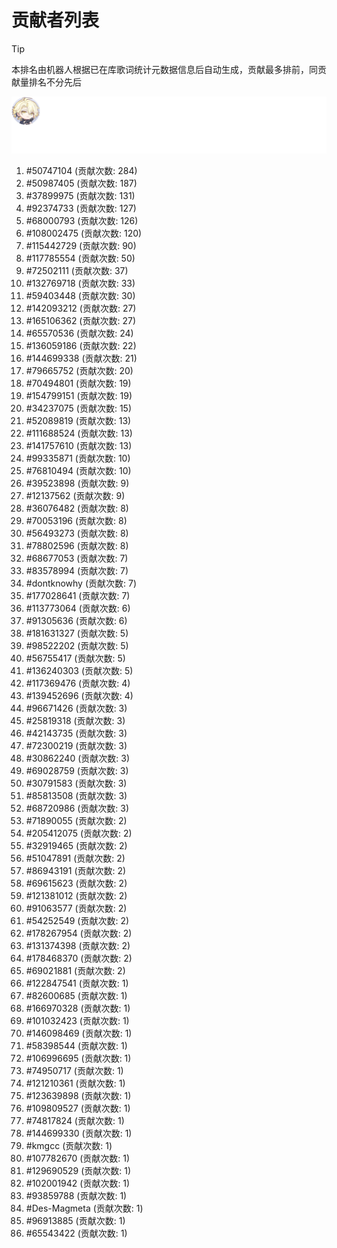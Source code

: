 # 贡献者列表

> [!TIP]
> 本排名由机器人根据已在库歌词统计元数据信息后自动生成，贡献最多排前，同贡献量排名不分先后

![贡献者头像画廊](./CONTRIBUTORS.svg)

1. #50747104 (贡献次数: 284)
2. #50987405 (贡献次数: 187)
3. #37899975 (贡献次数: 131)
4. #92374733 (贡献次数: 127)
5. #68000793 (贡献次数: 126)
6. #108002475 (贡献次数: 120)
7. #115442729 (贡献次数: 90)
8. #117785554 (贡献次数: 50)
9. #72502111 (贡献次数: 37)
10. #132769718 (贡献次数: 33)
11. #59403448 (贡献次数: 30)
12. #142093212 (贡献次数: 27)
13. #165106362 (贡献次数: 27)
14. #65570536 (贡献次数: 24)
15. #136059186 (贡献次数: 22)
16. #144699338 (贡献次数: 21)
17. #79665752 (贡献次数: 20)
18. #70494801 (贡献次数: 19)
19. #154799151 (贡献次数: 19)
20. #34237075 (贡献次数: 15)
21. #52089819 (贡献次数: 13)
22. #111688524 (贡献次数: 13)
23. #141757610 (贡献次数: 13)
24. #99335871 (贡献次数: 10)
25. #76810494 (贡献次数: 10)
26. #39523898 (贡献次数: 9)
27. #12137562 (贡献次数: 9)
28. #36076482 (贡献次数: 8)
29. #70053196 (贡献次数: 8)
30. #56493273 (贡献次数: 8)
31. #78802596 (贡献次数: 8)
32. #68677053 (贡献次数: 7)
33. #83578994 (贡献次数: 7)
34. #dontknowhy (贡献次数: 7)
35. #177028641 (贡献次数: 7)
36. #113773064 (贡献次数: 6)
37. #91305636 (贡献次数: 6)
38. #181631327 (贡献次数: 5)
39. #98522202 (贡献次数: 5)
40. #56755417 (贡献次数: 5)
41. #136240303 (贡献次数: 5)
42. #117369476 (贡献次数: 4)
43. #139452696 (贡献次数: 4)
44. #96671426 (贡献次数: 3)
45. #25819318 (贡献次数: 3)
46. #42143735 (贡献次数: 3)
47. #72300219 (贡献次数: 3)
48. #30862240 (贡献次数: 3)
49. #69028759 (贡献次数: 3)
50. #30791583 (贡献次数: 3)
51. #85813508 (贡献次数: 3)
52. #68720986 (贡献次数: 3)
53. #71890055 (贡献次数: 2)
54. #205412075 (贡献次数: 2)
55. #32919465 (贡献次数: 2)
56. #51047891 (贡献次数: 2)
57. #86943191 (贡献次数: 2)
58. #69615623 (贡献次数: 2)
59. #121381012 (贡献次数: 2)
60. #91063577 (贡献次数: 2)
61. #54252549 (贡献次数: 2)
62. #178267954 (贡献次数: 2)
63. #131374398 (贡献次数: 2)
64. #178468370 (贡献次数: 2)
65. #69021881 (贡献次数: 2)
66. #122847541 (贡献次数: 1)
67. #82600685 (贡献次数: 1)
68. #166970328 (贡献次数: 1)
69. #101032423 (贡献次数: 1)
70. #146098469 (贡献次数: 1)
71. #58398544 (贡献次数: 1)
72. #106996695 (贡献次数: 1)
73. #74950717 (贡献次数: 1)
74. #121210361 (贡献次数: 1)
75. #123639898 (贡献次数: 1)
76. #109809527 (贡献次数: 1)
77. #74817824 (贡献次数: 1)
78. #144699330 (贡献次数: 1)
79. #kmgcc (贡献次数: 1)
80. #107782670 (贡献次数: 1)
81. #129690529 (贡献次数: 1)
82. #102001942 (贡献次数: 1)
83. #93859788 (贡献次数: 1)
84. #Des-Magmeta (贡献次数: 1)
85. #96913885 (贡献次数: 1)
86. #65543422 (贡献次数: 1)
